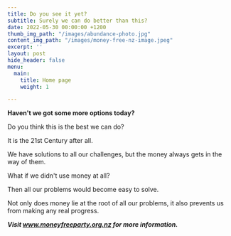 ```yaml
---
title: Do you see it yet?
subtitle: Surely we can do better than this?
date: 2022-05-30 00:00:00 +1200
thumb_img_path: "/images/abundance-photo.jpg"
content_img_path: "/images/money-free-nz-image.jpeg"
excerpt: ''
layout: post
hide_header: false
menu:
  main:
    title: Home page
    weight: 1

---
```

**Haven't we got some more options today?**

Do you think this is the best we can do?

It is the 21st Century after all.

We have solutions to all our challenges, but the money always gets in the way of them.

What if we didn't use money at all?

Then all our problems would become easy to solve.

Not only does money lie at the root of all our problems, it also prevents us from making any real progress.

**_Visit www.moneyfreeparty.org.nz for more information._**